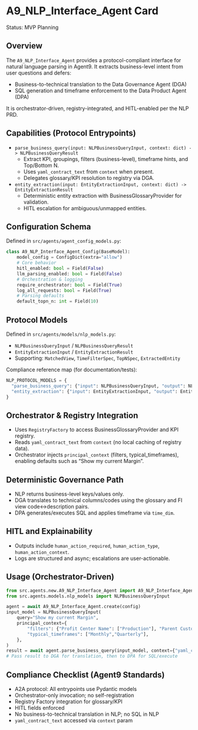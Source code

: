 # A9_NLP_Interface_Agent Card

Status: MVP Planning

## Overview
The `A9_NLP_Interface_Agent` provides a protocol-compliant interface for natural language parsing in Agent9. It extracts business-level intent from user questions and defers:
- Business-to-technical translation to the Data Governance Agent (DGA)
- SQL generation and timeframe enforcement to the Data Product Agent (DPA)

It is orchestrator-driven, registry-integrated, and HITL-enabled per the NLP PRD.

## Capabilities (Protocol Entrypoints)
- `parse_business_query(input: NLPBusinessQueryInput, context: dict) -> NLPBusinessQueryResult`
  - Extract KPI, groupings, filters (business-level), timeframe hints, and Top/Bottom N.
  - Uses `yaml_contract_text` from `context` when present.
  - Delegates glossary/KPI resolution to registry via DGA.
- `entity_extraction(input: EntityExtractionInput, context: dict) -> EntityExtractionResult`
  - Deterministic entity extraction with BusinessGlossaryProvider for validation.
  - HITL escalation for ambiguous/unmapped entities.

## Configuration Schema
Defined in `src/agents/agent_config_models.py`:

```python
class A9_NLP_Interface_Agent_Config(BaseModel):
    model_config = ConfigDict(extra="allow")
    # Core behavior
    hitl_enabled: bool = Field(False)
    llm_parsing_enabled: bool = Field(False)
    # Orchestration & logging
    require_orchestrator: bool = Field(True)
    log_all_requests: bool = Field(True)
    # Parsing defaults
    default_topn_n: int = Field(10)
```

## Protocol Models
Defined in `src/agents/models/nlp_models.py`:
- `NLPBusinessQueryInput` / `NLPBusinessQueryResult`
- `EntityExtractionInput` / `EntityExtractionResult`
- Supporting: `MatchedView`, `TimeFilterSpec`, `TopNSpec`, `ExtractedEntity`

Compliance reference map (for documentation/tests):
```python
NLP_PROTOCOL_MODELS = {
  "parse_business_query": {"input": NLPBusinessQueryInput, "output": NLPBusinessQueryResult},
  "entity_extraction": {"input": EntityExtractionInput, "output": EntityExtractionResult},
}
```

## Orchestrator & Registry Integration
- Uses `RegistryFactory` to access BusinessGlossaryProvider and KPI registry.
- Reads `yaml_contract_text` from `context` (no local caching of registry data).
- Orchestrator injects `principal_context` (filters, typical_timeframes), enabling defaults such as “Show my current Margin”.

## Deterministic Governance Path
- NLP returns business-level keys/values only.
- DGA translates to technical columns/codes using the glossary and FI view code↔description pairs.
- DPA generates/executes SQL and applies timeframe via `time_dim`.

## HITL and Explainability
- Outputs include `human_action_required`, `human_action_type`, `human_action_context`.
- Logs are structured and async; escalations are user-actionable.

## Usage (Orchestrator-Driven)
```python
from src.agents.new.A9_NLP_Interface_Agent import A9_NLP_Interface_Agent
from src.agents.models.nlp_models import NLPBusinessQueryInput

agent = await A9_NLP_Interface_Agent.create(config)
input_model = NLPBusinessQueryInput(
    query="Show my current Margin",
    principal_context={
        "filters": {"Profit Center Name": ["Production"], "Parent Customer Hierarchy ID": ["Z2","Z3"]},
        "typical_timeframes": ["Monthly","Quarterly"],
    },
)
result = await agent.parse_business_query(input_model, context={"yaml_contract_text": yaml_contract})
# Pass result to DGA for translation, then to DPA for SQL/execute
```

## Compliance Checklist (Agent9 Standards)
- A2A protocol: All entrypoints use Pydantic models
- Orchestrator-only invocation; no self-registration
- Registry Factory integration for glossary/KPI
- HITL fields enforced
- No business-to-technical translation in NLP; no SQL in NLP
- `yaml_contract_text` accessed via `context` param
